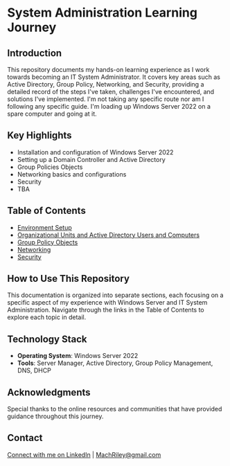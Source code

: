 # System Administration Learning Journey

## Introduction
This repository documents my hands-on learning experience as I work towards becoming an IT System Administrator. It covers key areas such as Active Directory, Group Policy, Networking, and Security, providing a detailed record of the steps I've taken, challenges I've encountered, and solutions I've implemented. I'm not taking any specific route nor am I following any specific guide. I'm loading up Windows Server 2022 on a spare computer and going at it.

## Key Highlights
- Installation and configuration of Windows Server 2022
- Setting up a Domain Controller and Active Directory
- Group Policies Objects
- Networking basics and configurations
- Security
- TBA

## Table of Contents
- [Environment Setup](Documentation/Environment-Setup.md)
- [Organizational Units and Active Directory Users and Computers](Documentation/Organizational-Units-and-Active-Directory-Users-and-Computers.md)
- [Group Policy Objects](Documentation/Group-Policy-Objects.md)
- [Networking](Documentation/Networking.md)
- [Security](Documentation/Security.md)

## How to Use This Repository
This documentation is organized into separate sections, each focusing on a specific aspect of my experience with Windows Server and IT System Administration. Navigate through the links in the Table of Contents to explore each topic in detail.

## Technology Stack
- **Operating System**: Windows Server 2022
- **Tools**: Server Manager, Active Directory, Group Policy Management, DNS, DHCP

## Acknowledgments
Special thanks to the online resources and communities that have provided guidance throughout this journey.

## Contact
[Connect with me on LinkedIn](www.linkedin.com/in/rileymach-l2024) | MachRiley@gmail.com
